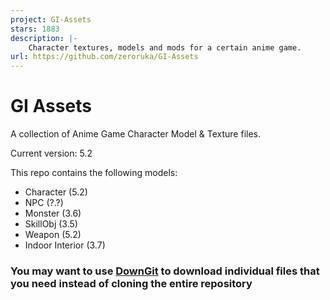 ```yaml
---
project: GI-Assets
stars: 1883
description: |-
    Character textures, models and mods for a certain anime game. 
url: https://github.com/zeroruka/GI-Assets
---
```


# GI Assets

A collection of Anime Game Character Model & Texture files.

Current version: 5.2

This repo contains the following models:

- Character (5.2)
- NPC (?.?)
- Monster (3.6)
- SkillObj (3.5)
- Weapon (5.2)
- Indoor Interior (3.7)

### You may want to use [DownGit](https://downgit.evecalm.com/#/home) to download individual files that you need instead of cloning the entire repository

